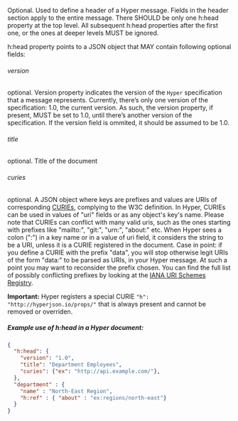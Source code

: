 Optional. Used to define a header of a Hyper message. Fields in the header section
apply to the entire message. There SHOULD be only one h:head property at the top
level. All subsequent h:head properties after the first one, or the ones at
deeper levels MUST be ignored.

h:head property points to a JSON object that MAY contain following optional
fields:

###### version

optional. Version property indicates the version of the `Hyper`
specification    that a message represents. Currently, there’s only one
version of the specification: 1.0, the current version. As such, the
version property, if present, MUST be set to 1.0, until there’s another
version of the specification. If the version field is ommited, it should be
assumed to be 1.0.

###### title

optional. Title of the document

###### curies

optional. A JSON object where keys are prefixes and values are URIs of
corresponding [CURIEs](https://www.w3.org/TR/2010/NOTE-curie-20101216/),
complying to the W3C definition. In Hyper, CURIEs can be used in values
of "uri" fields or as any object's key's name. Please note that CURIEs
can conflict with many valid uris, such as the ones starting with prefixes
like "mailto:", "git:", "urn:", "about:" etc. When Hyper sees a colon (":")
in a key name or in a value of uri field, it considers the string to be a
URI, unless it is a CURIE registered in the document. Case in point: if you
define a CURIE with the prefix "data", you will stop otherwise legit URIs
of the form "data:" to be parsed as URIs, in your Hyper message. At such a
point you may want to reconsider the prefix chosen. You can find the full
list of possibly conflicting prefixes by looking at the [IANA URI Schemes
Registry](https://www.iana.org/assignments/uri-schemes/uri-schemes.xhtml#uri-schemes-1).

**Important:** Hyper registers a special CURIE `"h":
"http://hyperjson.io/props/"` that is always present and cannot
be removed or overriden.

##### Example use of h:head in a Hyper document:

```json
{
  "h:head": {
    "version": "1.0",
    "title": "Department Employees",
    "curies": {"ex": "http://api.example.com/"},
  },
  "department" : {
    "name" : "North-East Region",
    "h:ref" : { "about" : "ex:regions/north-east"}
  }
}
```
